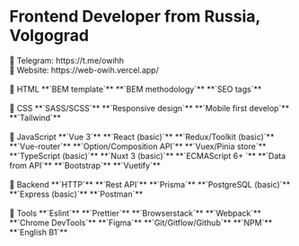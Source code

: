 <h1 align="left">Frontend Developer from Russia, Volgograd</h1>
🧊 Telegram: https://t.me/owihh
</br>
🧊 Website: https://web-owih.vercel.app/
</br>
</br>
🔷 HTML
**`BEM template`** **`BEM methodology`** **`SEO tags`**
</br>
</br>
🔷 CSS
**`SASS/SCSS`** **`Responsive design`** **`Mobile first develop`** **`Tailwind`**
</br>
</br>
🔷 JavaScript
**`Vue 3`** **`React (basic)`** **`Redux/Toolkit (basic)`** **`Vue-router`** **`Option/Composition API`** **`Vuex/Pinia store`** **`TypeScript (basic)`** **`Nuxt 3 (basic)`** **`ECMAScript 6+
`** **`Data from API`** **`Bootstrap`** **`Vuetify`**
</br>
</br>
🔷 Backend
**`HTTP`** **`Rest API`** **`Prisma`** **`PostgreSQL (basic)`** **`Express (basic)`** **`Postman`**
</br>
</br>
🔷 Tools
**`Eslint`** **`Prettier`** **`Browserstack`** **`Webpack`** **`Chrome DevTools`** **`Figma`** **`Git/Gitflow/Github`** **`NPM`** **`English B1`**
</br>
